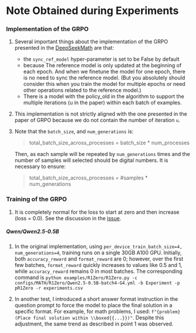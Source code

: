 # Note Obtained during Experiments


### Implementation of the GRPO

1. Several important things about the implementation of the GRPO presented in the [DeepSeekMath](https://arxiv.org/pdf/2402.03300) are that:
    - the `sync_ref_model` hyper-parameter is set to be False by default
    - because The reference model is only updated at the beginning of each epoch. And when we finetune the model for one epoch, there is no need to sync the reference model. (But you absolutely should consider this when you train the model for multiple epochs or need other operations related to the reference model.)
    - There is a model with the policy_old in the algorithm to support the multiple iterations (u in the paper) within each batch of examples.

2. This implementation is not strictly aligned with the one presented in the paper of GRPO because we do not contain the number of iteration `u`.

3. Note that the `batch_size`, and `num_generations` is: 
    > total_batch_size_across_processes = batch_size * num_processes

    Then, as each sample will be repeated by `num_generations` times and the number of samples will selected should be digital numbers. It is necessary to ensure:
    
    > total_batch_size_across_processes = #samples * num_generations



### Training of the GRPO

1. It is completely normal for the loss to start at zero and then increase (loss = 0.0). See the discussion in the [issue](https://github.com/huggingface/open-r1/issues/239#issuecomment-2646297851).


##### Qwen/Qwen2.5-0.5B

1. In the original implementation, using `per_device_train_batch_size=4, num_generations=4`, training runs on a single 30GB A100 GPU. Initially, both `accuracy_reward` and `format_reward` are 0; however, over the first few batches, `format_reward` quickly increases to values like 0.5 and 1, while `accuracy_reward` remains 0 in most batches. The corresponding command is ```python examples/R1Zero/R1Zero.py -c configs/MATH/R1Zero/Qwen2.5-0.5B-batch4-G4.yml -b Experiment -p pR1Zero -r experiments.csv```

2. In another test, I introduced a short answer format instruction in the question prompt to force the model to place the final solution in a specific format. For example, for math problems, I used: `f"{problem} (Place final solution within \\boxed{{...}})"`. Despite this adjustment, the same trend as described in point 1 was observed.